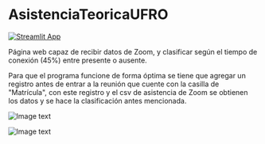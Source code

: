 # AsistenciaTeoricaUFRO

[![Streamlit App](https://static.streamlit.io/badges/streamlit_badge_black_white.svg)](https://asistenciateoricaufro.streamlit.app)

Página web capaz de recibir datos de Zoom, y clasificar según el tiempo de conexión (45%) entre presente o ausente.

Para que el programa funcione de forma óptima se tiene que agregar un registro antes de entrar a la reunión que cuente con la casilla de "Matrícula", con este registro y el csv de asistencia de Zoom se obtienen los datos y se hace la clasificación antes mencionada.

![Image text](https://i.imgur.com/3kVHJAD.jpg)

![Image text](https://i.imgur.com/B750fFU.jpg)




